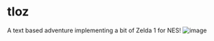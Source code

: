 # tloz
A text based adventure implementing a bit of Zelda 1 for NES!
![image](https://github.com/blake-lowe/tloz/assets/9019960/40283c9d-1a99-4bf9-8aa0-14c36e0e22bc)
